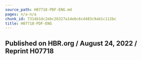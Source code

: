 ```yaml
---
source_path: H07718-PDF-ENG.md
pages: n/a-n/a
chunk_id: 7314b1dc2ebc2b327a14e6c6cd483c9ab1c112bc
title: H07718-PDF-ENG
---
```

## Published on HBR.org / August 24, 2022 / Reprint H07718
